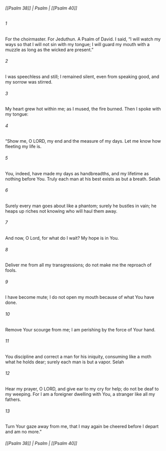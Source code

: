###### [[Psalm 38]] | Psalm | [[Psalm 40]]

###### 1
For the choirmaster. For Jeduthun. A Psalm of David. I said, “I will watch my ways so that I will not sin with my tongue; I will guard my mouth with a muzzle as long as the wicked are present.”
###### 2
I was speechless and still; I remained silent, even from speaking good, and my sorrow was stirred.
###### 3
My heart grew hot within me; as I mused, the fire burned. Then I spoke with my tongue:
###### 4
“Show me, O LORD, my end and the measure of my days. Let me know how fleeting my life is.
###### 5
You, indeed, have made my days as handbreadths, and my lifetime as nothing before You. Truly each man at his best exists as but a breath. Selah
###### 6
Surely every man goes about like a phantom; surely he bustles in vain; he heaps up riches not knowing who will haul them away.
###### 7
And now, O Lord, for what do I wait? My hope is in You.
###### 8
Deliver me from all my transgressions; do not make me the reproach of fools.
###### 9
I have become mute; I do not open my mouth because of what You have done.
###### 10
Remove Your scourge from me; I am perishing by the force of Your hand.
###### 11
You discipline and correct a man for his iniquity, consuming like a moth what he holds dear; surely each man is but a vapor. Selah
###### 12
Hear my prayer, O LORD, and give ear to my cry for help; do not be deaf to my weeping. For I am a foreigner dwelling with You, a stranger like all my fathers.
###### 13
Turn Your gaze away from me, that I may again be cheered before I depart and am no more.”

###### [[Psalm 38]] | Psalm | [[Psalm 40]]
